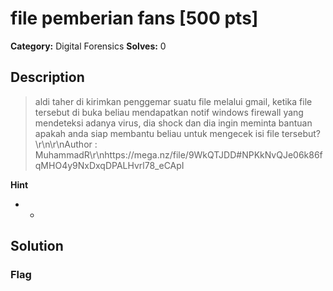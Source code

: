 # file pemberian fans [500 pts]

**Category:** Digital Forensics
**Solves:** 0

## Description
>aldi taher di kirimkan penggemar suatu file melalui gmail, ketika file tersebut di buka beliau mendapatkan notif windows firewall yang mendeteksi adanya virus, dia shock dan dia ingin meminta bantuan apakah anda siap membantu beliau untuk mengecek isi file tersebut?\r\n\r\nAuthor : MuhammadR\r\nhttps://mega.nz/file/9WkQTJDD#NPKkNvQJe06k86fqMHO4y9NxDxqDPALHvrl78_eCApI

**Hint**
* -

## Solution

### Flag

